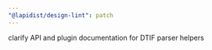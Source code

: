```yaml
---
"@lapidist/design-lint": patch
---
```


clarify API and plugin documentation for DTIF parser helpers

